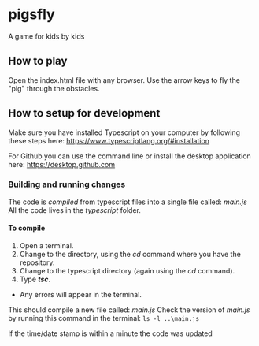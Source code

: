# pigsfly
A game for kids by kids

## How to play
Open the index.html file with any browser.
Use the arrow keys to fly the "pig" through the obstacles.

## How to setup for development
Make sure you have installed Typescript on your computer by following these steps 
here:  https://www.typescriptlang.org/#installation

For Github you can use the command line or install the desktop application
here:  https://desktop.github.com

### Building and running changes
The code is _compiled_ from typescript files into a single file called: _main.js_
All the code lives in the _typescript_ folder.

#### To compile
1. Open a terminal.
2. Change to the directory, using the _cd_ command where you have the repository.
3. Change to the typescript directory (again using the _cd_ command).
4. Type _**tsc**_.
* Any errors will appear in the terminal.

This should compile a new file called:  _main.js_
Check the version of _main.js_ by running this command in the 
terminal:  `ls -l ..\main.js`

If the time/date stamp is within a minute the code was updated
